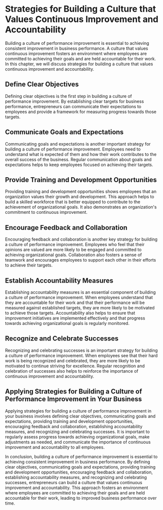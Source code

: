 Strategies for Building a Culture that Values Continuous Improvement and Accountability
=================================================================================================================================================

Building a culture of performance improvement is essential to achieving consistent improvement in business performance. A culture that values continuous improvement fosters an environment where employees are committed to achieving their goals and are held accountable for their work. In this chapter, we will discuss strategies for building a culture that values continuous improvement and accountability.

Define Clear Objectives
-----------------------

Defining clear objectives is the first step in building a culture of performance improvement. By establishing clear targets for business performance, entrepreneurs can communicate their expectations to employees and provide a framework for measuring progress towards those targets.

Communicate Goals and Expectations
----------------------------------

Communicating goals and expectations is another important strategy for building a culture of performance improvement. Employees need to understand what is expected of them and how their work contributes to the overall success of the business. Regular communication about goals and expectations helps to keep employees focused on achieving their targets.

Provide Training and Development Opportunities
----------------------------------------------

Providing training and development opportunities shows employees that an organization values their growth and development. This approach helps to build a skilled workforce that is better equipped to contribute to the achievement of organizational goals. It also demonstrates an organization's commitment to continuous improvement.

Encourage Feedback and Collaboration
------------------------------------

Encouraging feedback and collaboration is another key strategy for building a culture of performance improvement. Employees who feel that their opinions are valued are more likely to be engaged and committed to achieving organizational goals. Collaboration also fosters a sense of teamwork and encourages employees to support each other in their efforts to achieve their targets.

Establish Accountability Measures
---------------------------------

Establishing accountability measures is an essential component of building a culture of performance improvement. When employees understand that they are accountable for their work and that their performance will be measured against established targets, they are more likely to be motivated to achieve those targets. Accountability also helps to ensure that improvement initiatives are implemented effectively and that progress towards achieving organizational goals is regularly monitored.

Recognize and Celebrate Successes
---------------------------------

Recognizing and celebrating successes is an important strategy for building a culture of performance improvement. When employees see that their hard work is being recognized and celebrated, they are more likely to be motivated to continue striving for excellence. Regular recognition and celebration of successes also helps to reinforce the importance of continuous improvement and accountability.

Applying Strategies for Building a Culture of Performance Improvement in Your Business
--------------------------------------------------------------------------------------

Applying strategies for building a culture of performance improvement in your business involves defining clear objectives, communicating goals and expectations, providing training and development opportunities, encouraging feedback and collaboration, establishing accountability measures, and recognizing and celebrating successes. It is important to regularly assess progress towards achieving organizational goals, make adjustments as needed, and communicate the importance of continuous improvement and accountability to all employees.

In conclusion, building a culture of performance improvement is essential to achieving consistent improvement in business performance. By defining clear objectives, communicating goals and expectations, providing training and development opportunities, encouraging feedback and collaboration, establishing accountability measures, and recognizing and celebrating successes, entrepreneurs can build a culture that values continuous improvement and accountability. This approach fosters an environment where employees are committed to achieving their goals and are held accountable for their work, leading to improved business performance over time.
